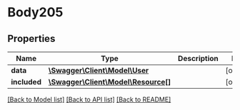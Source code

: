 # Body205

## Properties
Name | Type | Description | Notes
------------ | ------------- | ------------- | -------------
**data** | [**\Swagger\Client\Model\User**](User.md) |  | [optional] 
**included** | [**\Swagger\Client\Model\Resource[]**](Resource.md) |  | [optional] 

[[Back to Model list]](../../README.md#documentation-for-models) [[Back to API list]](../../README.md#documentation-for-api-endpoints) [[Back to README]](../../README.md)


